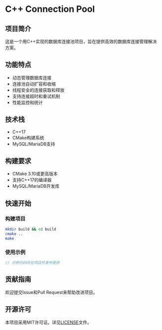 # C++ Connection Pool

## 项目简介
这是一个用C++实现的数据库连接池项目，旨在提供高效的数据库连接管理解决方案。

## 功能特点
- 动态管理数据库连接
- 连接池自动扩容和收缩
- 线程安全的连接获取和释放
- 支持连接超时和重试机制
- 性能监控和统计

## 技术栈
- C++17
- CMake构建系统
- MySQL/MariaDB支持

## 构建要求
- CMake 3.10或更高版本
- 支持C++17的编译器
- MySQL/MariaDB开发库

## 快速开始

### 构建项目
```bash
mkdir build && cd build
cmake ..
make
```

### 使用示例
```cpp
// 示例代码将在项目开发中提供
```

## 贡献指南
欢迎提交Issue和Pull Request来帮助改进项目。

## 开源许可
本项目采用MIT许可证。详见[LICENSE](LICENSE)文件。